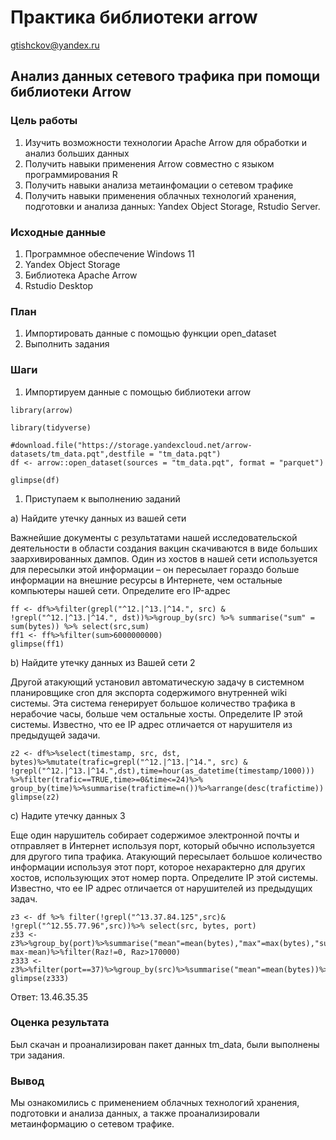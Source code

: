 # Практика библиотеки arrow

gtishckov@yandex.ru

## Анализ данных сетевого трафика при помощи библиотеки Arrow

### Цель работы

1. Изучить возможности технологии Apache Arrow для обработки и анализ больших
 данных
2. Получить навыки применения Arrow совместно с языком программирования R
3. Получить навыки анализа 
метаинфомации о сетевом трафике
4. Получить навыки применения облачных технологий хранения, подготовки и
 анализа данных: Yandex Object Storage, Rstudio Server.
 
### Исходные данные

1. Программное обеспечение Windows 11
2. Yandex Object Storage
3. Библиотека Apache Arrow
4. Rstudio Desktop

### План

1. Импортировать данные с помощью функции open_dataset
2. Выполнить задания

### Шаги 

1. Импортируем данные с помощью библиотеки arrow

```{r}
library(arrow)
```

```{r}
library(tidyverse)
```

```{r}
#download.file("https://storage.yandexcloud.net/arrow-datasets/tm_data.pqt",destfile = "tm_data.pqt")
df <- arrow::open_dataset(sources = "tm_data.pqt", format = "parquet")
```

```{r}
glimpse(df)
```

1. Приступаем к выполнению заданий

a) Найдите утечку данных из вашей сети

Важнейшие документы с результатами нашей исследовательской деятельности в области создания вакцин скачиваются в виде больших заархивированных дампов. Один из хостов в нашей сети используется для пересылки этой информации – он пересылает гораздо больше информации на внешние ресурсы в Интернете, чем остальные компьютеры нашей сети. Определите его IP-адрес
 
```{r}
ff <- df%>%filter(grepl("^12.|^13.|^14.", src) & !grepl("^12.|^13.|^14.", dst))%>%group_by(src) %>% summarise("sum" = sum(bytes)) %>% select(src,sum) 
ff1 <- ff%>%filter(sum>6000000000)
glimpse(ff1)
```

b) Найдите утечку данных из Вашей сети 2

Другой атакующий установил автоматическую задачу в системном планировщике cron для экспорта содержимого внутренней wiki системы. Эта система генерирует большое количество трафика в нерабочие часы, больше чем остальные хосты. Определите IP этой системы. Известно, что ее IP адрес отличается от нарушителя из предыдущей задачи.

```{r}
z2 <- df%>%select(timestamp, src, dst, bytes)%>%mutate(trafic=grepl("^12.|^13.|^14.", src) & !grepl("^12.|^13.|^14.",dst),time=hour(as_datetime(timestamp/1000))) %>%filter(trafic==TRUE,time>=0&time<=24)%>% group_by(time)%>%summarise(trafictime=n())%>%arrange(desc(trafictime))
glimpse(z2)
```

c) Надите утечку данных 3

Еще один нарушитель собирает содержимое электронной почты и отправляет в Интернет используя порт, который обычно используется для другого типа трафика. Атакующий пересылает большое количество информации используя этот порт, которое нехарактерно для других хостов, использующих этот номер порта. Определите IP этой системы. Известно, что ее IP адрес отличается от нарушителей из предыдущих задач.

```{r}
z3 <- df %>% filter(!grepl("^13.37.84.125",src)& !grepl("^12.55.77.96",src))%>% select(src, bytes, port) 
z33 <- z3%>%group_by(port)%>%summarise("mean"=mean(bytes),"max"=max(bytes),"sum"=sum(bytes))%>%mutate("Raz"= max-mean)%>%filter(Raz!=0, Raz>170000)
z333 <- z3%>%filter(port==37)%>%group_by(src)%>%summarise("mean"=mean(bytes))%>%filter(mean>37543)%>%select(src)
glimpse(z333)
```
Ответ: 13.46.35.35

### Оценка результата

Был скачан и проанализирован пакет данных tm_data, были выполнены три задания.

### Вывод

Мы ознакомились с применением облачных технологий хранения, подготовки и анализа данных, а также проанализировали метаинформацию о сетевом трафике.